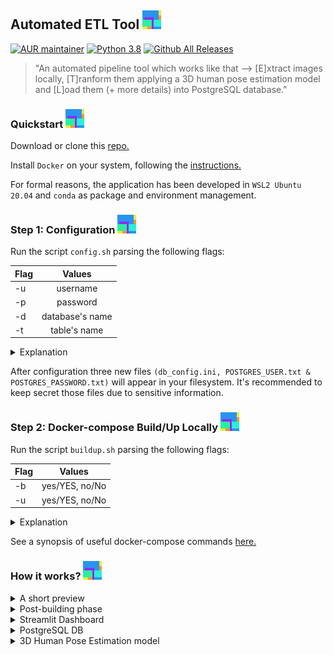 ## Automated ETL Tool <img src="info/logo.png">

[![AUR maintainer](https://img.shields.io/badge/Houba-Hej%2C%20Folks!-brightgreen)]()
[![Python 3.8](https://img.shields.io/badge/python-3.8-blue.svg)](https://www.python.org/downloads/release/python-380/)
[![Github All Releases](https://img.shields.io/github/downloads/pan-efs/AutomatedETL_3DHPE/total.svg)]() 

> "An automated pipeline tool which works like that --> [E]xtract images locally, [T]ranform them applying a 3D human pose estimation model and [L]oad them (+ more details) into PostgreSQL database."

### Quickstart <img src="info/logo.png">
Download or clone this [repo.](https://github.com/pan-efs/AutomatedETL_3DHPE)

Install `Docker` on your system, following the [instructions.](https://docs.docker.com/get-docker/)

For formal reasons, the application has been developed in `WSL2 Ubuntu 20.04` and `conda` as package and environment management.

### Step 1: Configuration <img src="info/logo.png">
Run the script `config.sh` parsing the following flags:

| Flag         | Values           |
| :---         |     :---:        |
| -u           | username         |
| -p           | password         |
| -d           | database's name  |
| -t           | table's name     |

<details>
  <summary>Explanation</summary>

  ```diff
  - -u, Define the username for the PostgreSQL DBMS.
  - -p, Define the password for the PostgreSQL DBMS.
  - -d, Give a name for the database that would you like to store the data.
  - -t, Give a name for the table into the database which has been created using the above flag. 
  ```

For example, `root$ bash config.sh -u myusername -p mypassword -d mydatabase -t mytable`, where `root` is the path to the repo in your local filesystem.
</details>

After configuration three new files `(db_config.ini, POSTGRES_USER.txt & POSTGRES_PASSWORD.txt)` will appear in your filesystem. It's recommended to keep secret those files due to sensitive information. 

### Step 2: Docker-compose Build/Up Locally <img src="info/logo.png"/>
Run the script `buildup.sh` parsing the following flags:

| Flag         | Values           |
| :---         |     :---:        |
| -b           | yes/YES, no/No   |
| -u           | yes/YES, no/No   |

<details>
  <summary>Explanation</summary>

  ```diff
  + -b, yes/YES, if you want to build the images, otherwise no/NO.
  + -u, yes/YES, if you want to start running the docker containers in the background after building, otherwise no/NO.
  ```

  For instance, the command `root$ bash buildup.sh -b yes -u yes` will build the docker images and then will start running the containers in the background and leaves them running.
</details>

See a synopsis of useful docker-compose commands [here.](https://github.com/pan-efs/AutomatedETL_3DHPE/tree/master/info)

### How it works? <img src="info/logo.png">
<details>
  <summary>A short preview</summary>

  <img src="info/dashboard.png" alt="dashboard" height="640" width="640">
  <img src="info/rendered.png" alt="rendered image" height="640" width="640">
  <img src="info/postgres.png" alt="interaction with database" height="640" width="640">
</details>
<details>
  <summary>Post-building phase</summary>

  1. Start running the docker using `docker-compose up` || `docker-compose up -d`.
  2. `app` service will download and initiliaze the model. This step needs 2-3 minutes.
  3. Then, it will process all images, if exist. Otherwise, it will exit.
  4. When you upload new images, you have to run the service again using the command on step 1.
  5. Running in the background is more convenient.   
</details>

<details>
  <summary>Streamlit Dashboard</summary>
  
  1. Be sure that docker is running!
  2. Open a web browser (i.e. Google Chrome)
     * search for `http://localhost:8501/`
  3. See `FAQ` section in order to find out how the dashboard works.  
</details>

<details>
  <summary>PostgreSQL DB</summary>
  
  1. Be sure that docker is running!
  2. If you need to interact with your database write the below command:
     * `docker-compose exec db bash`
     * psql -h `db` -U `myusername` -d `mydatabase`
  3. The table contains four columns (name CHAR(50), original_img BYTEA, rendered_img BYTEA, keypoints JSONB).
</details>

<details>
  <summary>3D Human Pose Estimation model</summary>
  
  1. More info about the model you can read [here.](https://pytorch.org/vision/master/_modules/torchvision/models/detection/keypoint_rcnn.html)
  2. The `keypointrcnn_resnet50_fpn` is particularly trained to identify key-points in `a person`.
  3. The model infers better if there are no occlusions.   
</details>